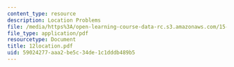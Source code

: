 ```yaml
---
content_type: resource
description: Location Problems
file: /media/https%3A/open-learning-course-data-rc.s3.amazonaws.com/15-057-systems-optimization-spring-2003/59024277aaa2be5c34de1c1dddb489b5_12location.pdf
file_type: application/pdf
resourcetype: Document
title: 12location.pdf
uid: 59024277-aaa2-be5c-34de-1c1dddb489b5
---
```

